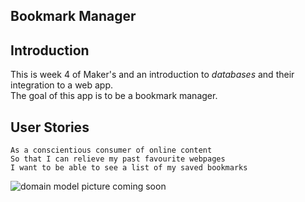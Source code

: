 Bookmark Manager
-------------

Introduction
--------------
This is week 4 of Maker's and an introduction to *databases* and their integration to a web app.  
The goal of this app is to be a bookmark manager.

User Stories
----
```
As a conscientious consumer of online content
So that I can relieve my past favourite webpages
I want to be able to see a list of my saved bookmarks
```
![domain model picture coming soon]( )
